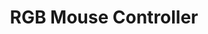 ---
permalink: /projects/RGB-Mouse-Controller
layout: project
assets:
  files:
   - project.css

title: RGB Mouse Controller
image: /assets/img/Projects/RGBC/RGBC.png
description: RGB Lighting system for a wireless mouse using Arduino Nano. A WinForms app to control the lighting system, RGBC, is also provided.

icons:
  - Visual Studio
  - C#
  - Arduino
repositories:
  - name: RGB-Mouse-Controller
---